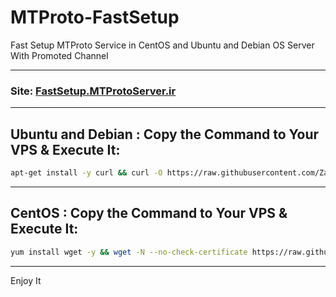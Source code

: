 # MTProto-FastSetup
Fast Setup MTProto Service in CentOS and Ubuntu and Debian OS Server With Promoted Channel
- - -
### Site: [FastSetup.MTProtoServer.ir](http://FastSetup.MTProtoServer.ir)
- - -
## Ubuntu and Debian : Copy the Command to Your VPS & Execute It:
```bash
apt-get install -y curl && curl -O https://raw.githubusercontent.com/ZarinNegah/MTProto-FastSetup/master/MTProto-FastSetup-UD.sh && bash MTProto-FastSetup-UD.sh
```
- - -
## CentOS : Copy the Command to Your VPS & Execute It:
```bash
yum install wget -y && wget -N --no-check-certificate https://raw.githubusercontent.com/ZarinNegah/MTProto-FastSetup/master/MTProto-FastSetup-C.sh && bash MTProto-FastSetup-C.sh
```
- - -
Enjoy It
